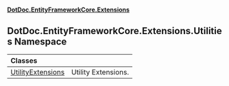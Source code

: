 #### [DotDoc\.EntityFrameworkCore\.Extensions](Home.md 'Home')

## DotDoc\.EntityFrameworkCore\.Extensions\.Utilities Namespace

| Classes | |
| :--- | :--- |
| [UtilityExtensions](UtilityExtensions.md 'DotDoc\.EntityFrameworkCore\.Extensions\.Utilities\.UtilityExtensions') | Utility Extensions\. |
